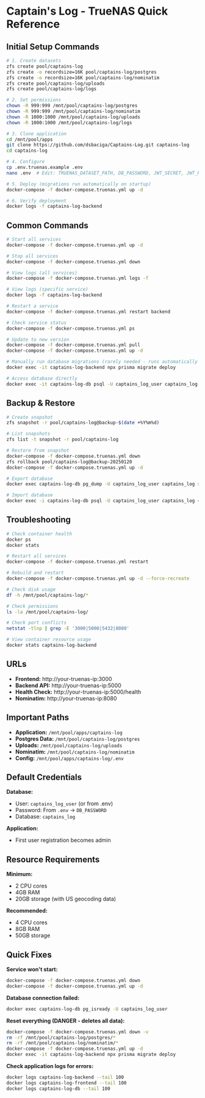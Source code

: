 # Captain's Log - TrueNAS Quick Reference

## Initial Setup Commands

```bash
# 1. Create datasets
zfs create pool/captains-log
zfs create -o recordsize=16K pool/captains-log/postgres
zfs create -o recordsize=16K pool/captains-log/nominatim
zfs create pool/captains-log/uploads
zfs create pool/captains-log/logs

# 2. Set permissions
chown -R 999:999 /mnt/pool/captains-log/postgres
chown -R 999:999 /mnt/pool/captains-log/nominatim
chown -R 1000:1000 /mnt/pool/captains-log/uploads
chown -R 1000:1000 /mnt/pool/captains-log/logs

# 3. Clone application
cd /mnt/pool/apps
git clone https://github.com/dsbaciga/Captains-Log.git captains-log
cd captains-log

# 4. Configure
cp .env.truenas.example .env
nano .env  # Edit: TRUENAS_DATASET_PATH, DB_PASSWORD, JWT_SECRET, JWT_REFRESH_SECRET

# 5. Deploy (migrations run automatically on startup)
docker-compose -f docker-compose.truenas.yml up -d

# 6. Verify deployment
docker logs -f captains-log-backend
```

## Common Commands

```bash
# Start all services
docker-compose -f docker-compose.truenas.yml up -d

# Stop all services
docker-compose -f docker-compose.truenas.yml down

# View logs (all services)
docker-compose -f docker-compose.truenas.yml logs -f

# View logs (specific service)
docker logs -f captains-log-backend

# Restart a service
docker-compose -f docker-compose.truenas.yml restart backend

# Check service status
docker-compose -f docker-compose.truenas.yml ps

# Update to new version
docker-compose -f docker-compose.truenas.yml pull
docker-compose -f docker-compose.truenas.yml up -d

# Manually run database migrations (rarely needed - runs automatically on startup)
docker exec -it captains-log-backend npx prisma migrate deploy

# Access database directly
docker exec -it captains-log-db psql -U captains_log_user captains_log
```

## Backup & Restore

```bash
# Create snapshot
zfs snapshot -r pool/captains-log@backup-$(date +%Y%m%d)

# List snapshots
zfs list -t snapshot -r pool/captains-log

# Restore from snapshot
docker-compose -f docker-compose.truenas.yml down
zfs rollback pool/captains-log@backup-20250120
docker-compose -f docker-compose.truenas.yml up -d

# Export database
docker exec captains-log-db pg_dump -U captains_log_user captains_log > backup.sql

# Import database
docker exec -i captains-log-db psql -U captains_log_user captains_log < backup.sql
```

## Troubleshooting

```bash
# Check container health
docker ps
docker stats

# Restart all services
docker-compose -f docker-compose.truenas.yml restart

# Rebuild and restart
docker-compose -f docker-compose.truenas.yml up -d --force-recreate

# Check disk usage
df -h /mnt/pool/captains-log/*

# Check permissions
ls -la /mnt/pool/captains-log/

# Check port conflicts
netstat -tlnp | grep -E '3000|5000|5432|8080'

# View container resource usage
docker stats captains-log-backend
```

## URLs

- **Frontend:** http://your-truenas-ip:3000
- **Backend API:** http://your-truenas-ip:5000
- **Health Check:** http://your-truenas-ip:5000/health
- **Nominatim:** http://your-truenas-ip:8080

## Important Paths

- **Application:** `/mnt/pool/apps/captains-log`
- **Postgres Data:** `/mnt/pool/captains-log/postgres`
- **Uploads:** `/mnt/pool/captains-log/uploads`
- **Nominatim:** `/mnt/pool/captains-log/nominatim`
- **Config:** `/mnt/pool/apps/captains-log/.env`

## Default Credentials

**Database:**
- User: `captains_log_user` (or from .env)
- Password: From `.env` → `DB_PASSWORD`
- Database: `captains_log`

**Application:**
- First user registration becomes admin

## Resource Requirements

**Minimum:**
- 2 CPU cores
- 4GB RAM
- 20GB storage (with US geocoding data)

**Recommended:**
- 4 CPU cores
- 8GB RAM
- 50GB storage

## Quick Fixes

**Service won't start:**
```bash
docker-compose -f docker-compose.truenas.yml down
docker-compose -f docker-compose.truenas.yml up -d
```

**Database connection failed:**
```bash
docker exec captains-log-db pg_isready -U captains_log_user
```

**Reset everything (DANGER - deletes all data):**
```bash
docker-compose -f docker-compose.truenas.yml down -v
rm -rf /mnt/pool/captains-log/postgres/*
rm -rf /mnt/pool/captains-log/nominatim/*
docker-compose -f docker-compose.truenas.yml up -d
docker exec -it captains-log-backend npx prisma migrate deploy
```

**Check application logs for errors:**
```bash
docker logs captains-log-backend --tail 100
docker logs captains-log-frontend --tail 100
docker logs captains-log-db --tail 100
```
